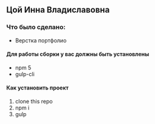 ## Цой Инна Владиславовна

### Что было сделано:
* Верстка портфолио

#### Для работы сборки у вас должны быть установлены
* npm 5
* gulp-cli

#### Как установить проект
1. clone this repo
2. npm i
3. gulp
